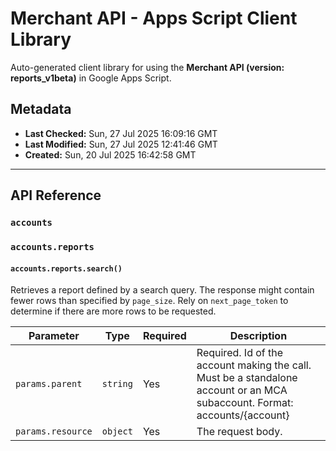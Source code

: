 # Merchant API - Apps Script Client Library

Auto-generated client library for using the **Merchant API (version: reports_v1beta)** in Google Apps Script.

## Metadata

- **Last Checked:** Sun, 27 Jul 2025 16:09:16 GMT
- **Last Modified:** Sun, 27 Jul 2025 12:41:46 GMT
- **Created:** Sun, 20 Jul 2025 16:42:58 GMT



---

## API Reference

### `accounts`

### `accounts.reports`

#### `accounts.reports.search()`

Retrieves a report defined by a search query. The response might contain fewer rows than specified by `page_size`. Rely on `next_page_token` to determine if there are more rows to be requested.

| Parameter | Type | Required | Description |
|---|---|---|---|
| `params.parent` | `string` | Yes | Required. Id of the account making the call. Must be a standalone account or an MCA subaccount. Format: accounts/{account} |
| `params.resource` | `object` | Yes | The request body. |